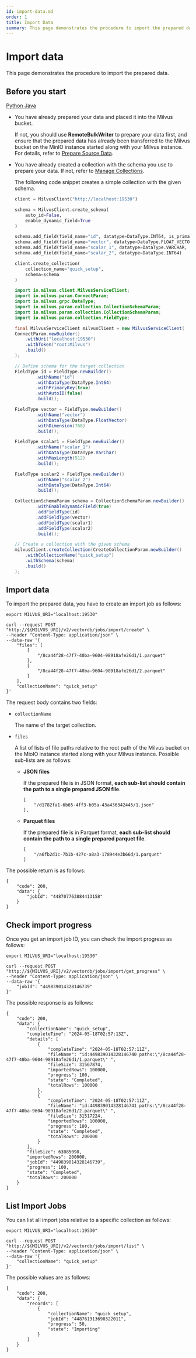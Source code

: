 ```yaml
---
id: import-data.md
order: 1
title: Import Data
summary: This page demonstrates the procedure to import the prepared data.
---
```


# Import data

This page demonstrates the procedure to import the prepared data.

## Before you start

<div class="multipleCode">
  <a href="#python">Python </a>
  <a href="#java">Java</a>
</div>

- You have already prepared your data and placed it into the Milvus bucket. 

    If not, you should use **RemoteBulkWriter** to prepare your data first, and ensure that the prepared data has already been transferred to the Milvus bucket on the MinIO instance started along with your Milvus instance. For details, refer to [Prepare Source Data](prepare-source-data.md).

- You have already created a collection with the schema you use to prepare your data. If not, refer to [Manage Collections](manage-collections.md). 

    The following code snippet creates a simple collection with the given schema.

    ```python
    client = MilvusClient("http://localhost:19530")

    schema = MilvusClient.create_schema(
        auto_id=False,
        enable_dynamic_field=True
    )

    schema.add_field(field_name="id", datatype=DataType.INT64, is_primary=True)
    schema.add_field(field_name="vector", datatype=DataType.FLOAT_VECTOR, dim=768)
    schema.add_field(field_name="scalar_1", datatype=DataType.VARCHAR, max_length=512)
    schema.add_field(field_name="scalar_2", datatype=DataType.INT64)

    client.create_collection(
        collection_name="quick_setup",
        schema=schema
    )
    ```

    ```java
    import io.milvus.client.MilvusServiceClient;
    import io.milvus.param.ConnectParam;
    import io.milvus.grpc.DataType;
    import io.milvus.param.collection.CollectionSchemaParam;
    import io.milvus.param.collection.CollectionSchemaParam;
    import io.milvus.param.collection.FieldType;

    final MilvusServiceClient milvusClient = new MilvusServiceClient(
    ConnectParam.newBuilder()
        .withUri("localhost:19530")
        .withToken("root:Milvus")
        .build()
    );

    // Define schema for the target collection
    FieldType id = FieldType.newBuilder()
            .withName("id")
            .withDataType(DataType.Int64)
            .withPrimaryKey(true)
            .withAutoID(false)
            .build();

    FieldType vector = FieldType.newBuilder()
            .withName("vector")
            .withDataType(DataType.FloatVector)
            .withDimension(768)
            .build();

    FieldType scalar1 = FieldType.newBuilder()
            .withName("scalar_1")
            .withDataType(DataType.VarChar)
            .withMaxLength(512)
            .build();

    FieldType scalar2 = FieldType.newBuilder()
            .withName("scalar_2")
            .withDataType(DataType.Int64)
            .build();

    CollectionSchemaParam schema = CollectionSchemaParam.newBuilder()
            .withEnableDynamicField(true)
            .addFieldType(id)
            .addFieldType(vector)
            .addFieldType(scalar1)
            .addFieldType(scalar2)
            .build();

    // Create a collection with the given schema
    milvusClient.createCollection(CreateCollectionParam.newBuilder()
        .withCollectionName("quick_setup")
        .withSchema(schema)
        .build()
    );
    ```

## Import data

To import the prepared data, you have to create an import job as follows:

```
export MILVUS_URI="localhost:19530"

curl --request POST "http://${MILVUS_URI}/v2/vectordb/jobs/import/create" \
--header "Content-Type: application/json" \
--data-raw '{
    "files": [
        [
            "/8ca44f28-47f7-40ba-9604-98918afe26d1/1.parquet"
        ],
        [
            "/8ca44f28-47f7-40ba-9604-98918afe26d1/2.parquet"
        ]
    ],
    "collectionName": "quick_setup"
}'
```

The request body contains two fields:

- `collectionName`

    The name of the target collection.

- `files`

    A list of lists of file paths relative to the root path of the Milvus bucket on the MioIO instance started along with your Milvus instance. Possible sub-lists are as follows:

    - **JSON files**

        If the prepared file is in JSON format, **each sub-list should contain the path to a single prepared JSON file**.

        ```
        [
            "/d1782fa1-6b65-4ff3-b05a-43a436342445/1.json"
        ],
        ```

    - **Parquet files**

        If the prepared file is in Parquet format, **each sub-list should contain the path to a single prepared parquet file**.

        ```
        [
            "/a6fb2d1c-7b1b-427c-a8a3-178944e3b66d/1.parquet"
        ]

The possible return is as follows:

```
{
    "code": 200,
    "data": {
        "jobId": "448707763884413158"
    }
}
```

## Check import progress

Once you get an import job ID, you can check the import progress as follows:

```
export MILVUS_URI="localhost:19530"

curl --request POST "http://${MILVUS_URI}/v2/vectordb/jobs/import/get_progress" \
--header "Content-Type: application/json" \
--data-raw '{
    "jobId": "449839014328146739"
}'
```

The possible response is as follows:

```
{
    "code": 200,
    "data": {
        "collectionName": "quick_setup",
        "completeTime": "2024-05-18T02:57:13Z",
        "details": [
            {
                "completeTime": "2024-05-18T02:57:11Z",
                "fileName": "id:449839014328146740 paths:\"/8ca44f28-47f7-40ba-9604-98918afe26d1/1.parquet\" ",
                "fileSize": 31567874,
                "importedRows": 100000,
                "progress": 100,
                "state": "Completed",
                "totalRows": 100000
            },
            {
                "completeTime": "2024-05-18T02:57:11Z",
                "fileName": "id:449839014328146741 paths:\"/8ca44f28-47f7-40ba-9604-98918afe26d1/2.parquet\" ",
                "fileSize": 31517224,
                "importedRows": 100000,
                "progress": 100,
                "state": "Completed",
                "totalRows": 200000            
            }
        ],
        "fileSize": 63085098,
        "importedRows": 200000,
        "jobId": "449839014328146739",
        "progress": 100,
        "state": "Completed",
        "totalRows": 200000
    }
}
```

## List Import Jobs

You can list all import jobs relative to a specific collection as follows:

```
export MILVUS_URI="localhost:19530"

curl --request POST "http://${MILVUS_URI}/v2/vectordb/jobs/import/list" \
--header "Content-Type: application/json" \
--data-raw '{
    "collectionName": "quick_setup"
}'
```

The possible values are as follows:

```
{
    "code": 200,
    "data": {
        "records": [
            {
                "collectionName": "quick_setup",
                "jobId": "448761313698322011",
                "progress": 50,
                "state": "Importing"
            }
        ]
    }
}
```
